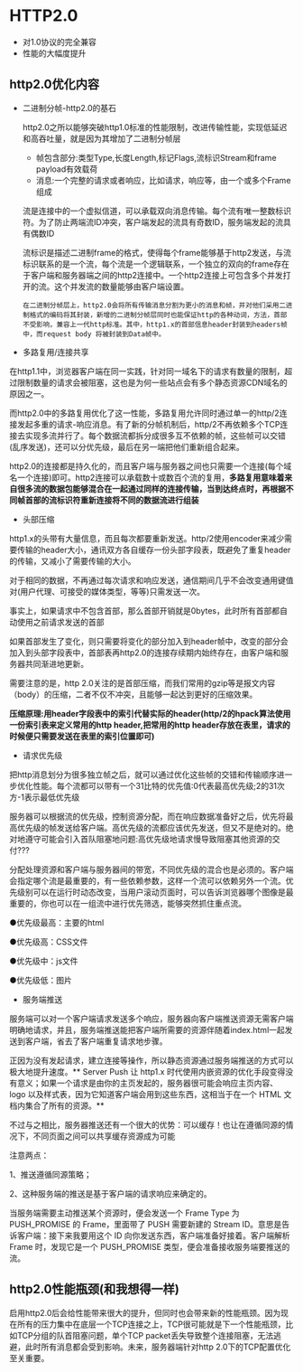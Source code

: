# HTTP2.0


+ 对1.0协议的完全兼容
+ 性能的大幅度提升


## http2.0优化内容


+ 二进制分帧-http2.0的基石

    http2.0之所以能够突破http1.0标准的性能限制，改进传输性能，实现低延迟和高吞吐量，就是因为其增加了二进制分帧层

    + 帧包含部分:类型Type,长度Length,标记Flags,流标识Stream和frame payload有效载荷
    + 消息:一个完整的请求或者响应，比如请求，响应等，由一个或多个Frame组成

     流是连接中的一个虚拟信道，可以承载双向消息传输。每个流有唯一整数标识符。为了防止两端流ID冲突，客户端发起的流具有奇数ID，服务端发起的流具有偶数ID

     流标识是描述二进制frame的格式，使得每个frame能够基于http2发送，与流标识联系的是一个流，每个流是一个逻辑联系，一个独立的双向的frame存在于客户端和服务器端之间的http2连接中。一个http2连接上可包含多个并发打开的流。这个并发流的数量能够由客户端设置。

      在二进制分帧层上，http2.0会将所有传输消息分割为更小的消息和帧，并对他们采用二进制格式的编码将其封装，新增的二进制分帧层同时也能保证http的各种动词，方法，首部不受影响，兼容上一代http标准。其中，http1.x的首部信息header封装到headers帧中，而request body 将被封装到Data帧中。

+ 多路复用/连接共享

在http1.1中，浏览器客户端在同一实践，针对同一域名下的请求有数量的限制，超过限制数量的请求会被阻塞，这也是为何一些站点会有多个静态资源CDN域名的原因之一。

而http2.0中的多路复用优化了这一性能，多路复用允许同时通过单一的http/2连接发起多重的请求-响应消息。有了新的分帧机制后，http/2不再依赖多个TCP连接去实现多流并行了。每个数据流都拆分成很多互不依赖的帧，这些帧可以交错(乱序发送)，还可以分优先级，最后在另一端把他们重新组合起来。

http2.0的连接都是持久化的，而且客户端与服务器之间也只需要一个连接(每个域名一个连接)即可。http2连接可以承载数十或数百个流的复用，**多路复用意味着来自很多流的数据包能够混合在一起通过同样的连接传输，当到达终点时，再根据不同帧首部的流标识符重新连接将不同的数据流进行组装**

+ 头部压缩

http1.x的头带有大量信息，而且每次都要重新发送。http/2使用encoder来减少需要传输的header大小，通讯双方各自缓存一份头部字段表，既避免了重复header的传输，又减小了需要传输的大小。

对于相同的数据，不再通过每次请求和响应发送，通信期间几乎不会改变通用键值对(用户代理、可接受的媒体类型，等等)只需发送一次。

事实上，如果请求中不包含首部，那么首部开销就是0bytes，此时所有首部都自动使用之前请求发送的首部

如果首部发生了变化，则只需要将变化的部分加入到header帧中，改变的部分会加入到头部字段表中，首部表再http2.0的连接存续期内始终存在，由客户端和服务器共同渐进地更新。

需要注意的是，http 2.0关注的是首部压缩，而我们常用的gzip等是报文内容（body）的压缩，二者不仅不冲突，且能够一起达到更好的压缩效果。



**压缩原理:用header字段表中的索引代替实际的header(http/2的hpack算法使用一份索引表来定义常用的http header,把常用的http header存放在表里，请求的时候便只需要发送在表里的索引位置即可)**





+ 请求优先级

把http消息划分为很多独立帧之后，就可以通过优化这些帧的交错和传输顺序进一步优化性能。每个流都可以带有一个31比特的优先值:0代表最高优先级;2的31次方-1表示最低优先级

服务器可以根据流的优先级，控制资源分配，而在响应数据准备好之后，优先将最高优先级的帧发送给客户端。高优先级的流都应该优先发送，但又不是绝对的。绝对地遵守可能会引入首队阻塞地问题:高优先级地请求慢导致阻塞其他资源的交付???

分配处理资源和客户端与服务器间的带宽，不同优先级的混合也是必须的。客户端会指定哪个流是最重要的，有一些依赖参数，这样一个流可以依赖另外一个流。优先级别可以在运行时动态改变，当用户滚动页面时，可以告诉浏览器哪个图像是最重要的，你也可以在一组流中进行优先筛选，能够突然抓住重点流。

●优先级最高：主要的html

●优先级高：CSS文件

●优先级中：js文件

●优先级低：图片


+ 服务端推送

服务端可以对一个客户端请求发送多个响应，服务器向客户端推送资源无需客户端明确地请求，并且，服务端推送能把客户端所需要的资源伴随着index.html一起发送到客户端，省去了客户端重复请求地步骤。

正因为没有发起请求，建立连接等操作，所以静态资源通过服务端推送的方式可以极大地提升速度。** Server Push 让 http1.x 时代使用内嵌资源的优化手段变得没有意义；如果一个请求是由你的主页发起的，服务器很可能会响应主页内容、logo 以及样式表，因为它知道客户端会用到这些东西，这相当于在一个 HTML 文档内集合了所有的资源。**

不过与之相比，服务器推送还有一个很大的优势：可以缓存！也让在遵循同源的情况下，不同页面之间可以共享缓存资源成为可能



注意两点：

1、推送遵循同源策略；

2、这种服务端的推送是基于客户端的请求响应来确定的。

当服务端需要主动推送某个资源时，便会发送一个 Frame Type 为 PUSH_PROMISE 的 Frame，里面带了 PUSH 需要新建的 Stream ID。意思是告诉客户端：接下来我要用这个 ID 向你发送东西，客户端准备好接着。客户端解析 Frame 时，发现它是一个 PUSH_PROMISE 类型，便会准备接收服务端要推送的流。




## http2.0性能瓶颈(和我想得一样)
启用http2.0后会给性能带来很大的提升，但同时也会带来新的性能瓶颈。因为现在所有的压力集中在底层一个TCP连接之上，TCP很可能就是下一个性能瓶颈，比如TCP分组的队首阻塞问题，单个TCP packet丢失导致整个连接阻塞，无法逃避，此时所有消息都会受到影响。未来，服务器端针对http 2.0下的TCP配置优化至关重要。
